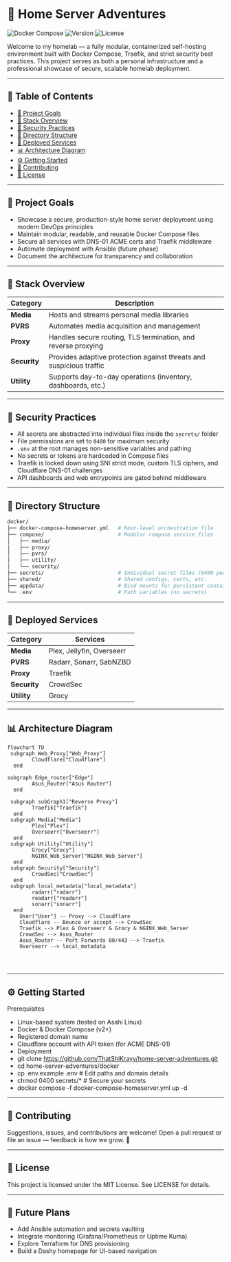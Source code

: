 # 🧠 Home Server Adventures

![Docker Compose](https://img.shields.io/badge/built%20with-Docker%20Compose-blue)
![Version](https://img.shields.io/badge/version-1.0-green)
![License](https://img.shields.io/github/license/ThatShiKrayy/home-server-adventures)

Welcome to my homelab — a fully modular, containerized self-hosting environment built with Docker Compose, Traefik, and strict security best practices. This project serves as both a personal infrastructure and a professional showcase of secure, scalable homelab deployment.

---

## 📑 Table of Contents
- [🎯 Project Goals](#-project-goals)
- [🧱 Stack Overview](#-stack-overview)
- [🔐 Security Practices](#-security-practices)
- [📁 Directory Structure](#-directory-structure)
- [🚀 Deployed Services](#-deployed-services)
- [📊 Architecture Diagram](#-architecture-diagram)
- [⚙️ Getting Started](#️-getting-started)
- [🤝 Contributing](#-contributing)
- [📄 License](#-license)

---

## 🎯 Project Goals

- Showcase a secure, production-style home server deployment using modern DevOps principles
- Maintain modular, readable, and reusable Docker Compose files
- Secure all services with DNS-01 ACME certs and Traefik middleware
- Automate deployment with Ansible (future phase)
- Document the architecture for transparency and collaboration

---

## 🧱 Stack Overview

| Category     | Description                                                                 |
|--------------|-----------------------------------------------------------------------------|
| **Media**    | Hosts and streams personal media libraries                                 |
| **PVRS**     | Automates media acquisition and management                                 |
| **Proxy**    | Handles secure routing, TLS termination, and reverse proxying              |
| **Security** | Provides adaptive protection against threats and suspicious traffic        |
| **Utility**  | Supports day-to-day operations (inventory, dashboards, etc.)               |

---

## 🔐 Security Practices

- All secrets are abstracted into individual files inside the `secrets/` folder
- File permissions are set to `0400` for maximum security
- `.env` at the root manages non-sensitive variables and pathing
- No secrets or tokens are hardcoded in Compose files
- Traefik is locked down using SNI strict mode, custom TLS ciphers, and Cloudflare DNS-01 challenges
- API dashboards and web entrypoints are gated behind middleware

---

## 📁 Directory Structure

```bash
docker/
├── docker-compose-homeserver.yml   # Root-level orchestration file
├── compose/                        # Modular compose service files
│   ├── media/
│   ├── proxy/
│   ├── pvrs/
│   ├── utility/
│   └── security/
├── secrets/                        # Individual secret files (0400 permissions)
├── shared/                         # Shared configs, certs, etc.
├── appdata/                        # Bind mounts for persistent container data
└── .env                            # Path variables (no secrets)
```
---

## 🚀 Deployed Services

| Category     | Services                          |
|--------------|-----------------------------------|
| **Media**    | Plex, Jellyfin, Overseerr          |
| **PVRS**     | Radarr, Sonarr, SabNZBD            |
| **Proxy**    | Traefik                            |
| **Security** | CrowdSec                           |
| **Utility**  | Grocy                              |

---

## 📊 Architecture Diagram

```mermaid
flowchart TD
 subgraph Web_Proxy["Web_Proxy"]
        Cloudflare["Cloudflare"]
  end

subgraph Edge_router["Edge"]
        Asus_Router["Asus Router"]
  end

 subgraph subGraph1["Reverse Proxy"]
        Traefik["Traefik"]
  end
 subgraph Media["Media"]
        Plex["Plex"]
        Overseerr["Overseerr"]
  end
 subgraph Utility["Utility"]
        Grocy["Grocy"]
        NGINX_Web_Server["NGINX_Web_Server"]
  end
 subgraph Security["Security"]
        CrowdSec["CrowdSec"]
  end
 subgraph local_metadata["local_metadata"]
        radarr["radarr"]
        readarr["readarr"]
        sonarr["sonarr"]
  end
    User["User"] -- Proxy --> Cloudflare
    Cloudflare -- Bounce or accept --> CrowdSec
    Traefik --> Plex & Overseerr & Grocy & NGINX_Web_Server
    CrowdSec --> Asus_Router
    Asus_Router -- Port Forwards 80/443 --> Traefik
    Overseerr --> local_metadata




```

---

## ⚙️ Getting Started

Prerequisites
- Linux-based system (tested on Asahi Linux)
- Docker & Docker Compose (v2+)
- Registered domain name
- Cloudflare account with API token (for ACME DNS-01)
- Deployment
- git clone https://github.com/ThatShiKrayy/home-server-adventures.git
- cd home-server-adventures/docker
- cp .env.example .env       # Edit paths and domain details
- chmod 0400 secrets/*       # Secure your secrets
- docker compose -f docker-compose-homeserver.yml up -d

---

## 🤝 Contributing

Suggestions, issues, and contributions are welcome! Open a pull request or file an issue — feedback is how we grow. 🚀

---

## 📄 License

This project is licensed under the MIT License. See LICENSE for details.

---

## 🔭 Future Plans

- Add Ansible automation and secrets vaulting
- Integrate monitoring (Grafana/Prometheus or Uptime Kuma)
- Explore Terraform for DNS provisioning
- Build a Dashy homepage for UI-based navigation
